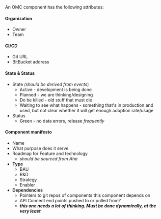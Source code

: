 An OMC component has the following attributes:
#### Organization
- Owner
- Team
#### CI/CD
- Git URL
 - BitBucket address
#### State & Status
 - State *(should be derived from events*)
	 - Active - development is being done
	 - Planned - we are thinking/designing 
	 - Do be killed - old stuff that must die
	 - Waiting to see what happens - something that's in production and used, but not clear whether it will get enough adoption rate/usage
 - Status
	 - Green - no data errors, release *frequently*
#### Component manifesto
 - Name
 - What purpose does it serve
 - 	Roadmap for Feature and technology
	 - *should be sourced from Aha* 
 - **Type**
	 - BAU
	 - R&D
	 - Strategy
	 - Enabler
 - **Dependencies**
	 - Pointers to git repos of components this component depends on
	 - API Connect end points pushed to or pulled from?
	 - ***this one needs a lot of thinking.  Must be done dynamically, at the very least***
<!--stackedit_data:
eyJoaXN0b3J5IjpbMjEyOTkxMDM5MCwzMDUyMDgwMTYsLTUwOD
E2NjMxMCwtMTE4NDg3MTgzMSwxNDM2MDUxNDMzLDMwNTQ5NzE5
MCwtMTIyNTM4MTcxLDgwMzgyOTE1OV19
-->